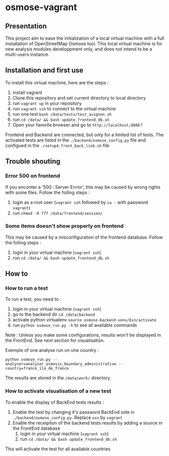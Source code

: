 # osmose-vagrant

## Presentation
This project aim to ease the initialization of a local virtual machine with a full installation of OpenStreetMap Osmose tool.
This local virtual machine is for new analysis modules developpment only, and does not intend to be a multi-users instance.

## Installation and first use
To install this virtual machine, here are the steps :
1. install vagrant
2. Clone this repository and set current directory to local directory
3. run `vagrant up` in your repository
4. run `vagrant ssh` to connect to the virtual machine
5. run one test `bash /data/tests/test_avignon.sh`
6. run `cd /data/ && bash update_frontend_db.sh`
7. Open your favorite browser and go to `http://localhost;8888` !

Frontend and Backend are connected, but only for a limited list of tests.
The activated tests are listed in the `./backend/osmose_config.py` file and configued in the `./setup4_front_back_link.sh` file

## Trouble shouting
### Error 500 on frontend
If you enconter a '500 : Server Errror', this may be caused by wrong rights with some files.
Follow the folling steps :
1. login as a root user (`vagrant ssh` followed by `su -` with password `vagrant`)
2. run `chmod -R 777 /data/frontend/session/`

### Some items doesn't show properly on frontend
This may be caused by a misconfiguration of the frontend database.
Follow the folling steps :
1. login in your virtual machine (`vagrant ssh`)
2. run `cd /data/ && bash update_frontend_db.sh`

## How to
### How to run a test
To run a test, you need to :
1. login in your virtual machine (`vagrant ssh`)
2. go to the backend dir `cd /data/backend`
3. activate python virtualenv `source osmose-backend-venv/bin/activate`
4. run `python osmose_run.py -h` to see all available commands

Note : Unless you make some configurations, results won't be displayed in the FrontEnd. See next section for visualisation.

Exemple of one analyse run on one country :

`python osmose_run.py --analyser=analyser_osmosis_boundary_administrative --country=france_ile_de_france`

The results are stored in the `/data/work/` directory.

### How to activate visualisation of a new test
To enable the display of BackEnd tests results :
1. Enable the test by changing it's password BackEnd side in `./backend/osmose_config.py`. Replace `xxx` by `vagrant`
2. Enable the receiption of the backend tests results by adding a source in the FrontEnd database
    1. login in your virtual machine (`vagrant ssh`)
    2. run `cd /data/ && bash update_frontend_db.sh`

This will activate the test for all available countries
